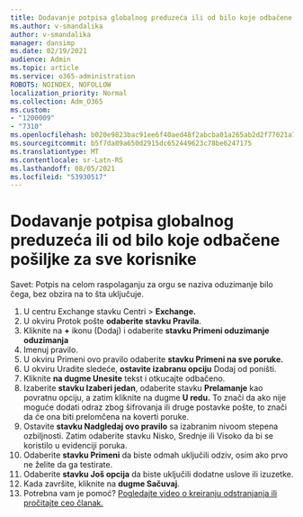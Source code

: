 ```yaml
---
title: Dodavanje potpisa globalnog preduzeća ili od bilo koje odbačene pošiljke za sve korisnike
ms.author: v-smandalika
author: v-smandalika
manager: dansimp
ms.date: 02/19/2021
audience: Admin
ms.topic: article
ms.service: o365-administration
ROBOTS: NOINDEX, NOFOLLOW
localization_priority: Normal
ms.collection: Adm_O365
ms.custom:
- "1200009"
- "7310"
ms.openlocfilehash: b020e9823bac91ee6f40aed48f2abcba01a265ab2d2f77021a745e69af5a5366
ms.sourcegitcommit: b5f7da89a650d2915dc652449623c78be6247175
ms.translationtype: MT
ms.contentlocale: sr-Latn-RS
ms.lasthandoff: 08/05/2021
ms.locfileid: "53930517"
---
```

# <a name="add-a-global-company-signature-or-disclaimer-for-all-users"></a>Dodavanje potpisa globalnog preduzeća ili od bilo koje odbačene pošiljke za sve korisnike

Savet: Potpis na celom raspolaganju za orgu se naziva oduzimanje bilo čega, bez obzira na to šta uključuje.

1. U centru Exchange stavku Centri  >  **Exchange.**
2. U okviru Protok pošte **odaberite stavku Pravila**.
3. Kliknite na **+** ikonu (Dodaj) i odaberite **stavku Primeni oduzimanje oduzimanja**
4. Imenuj pravilo.
5. U okviru Primeni ovo pravilo odaberite **stavku Primeni na sve poruke.**
6. U okviru Uradite sledeće, **ostavite izabranu opciju** Dodaj od poništi.
7. Kliknite **na dugme Unesite** tekst i otkucajte odbačeno.
8. Izaberite **stavku Izaberi jedan**, odaberite stavku **Prelamanje** kao povratnu opciju, a zatim kliknite na dugme **U redu.** To znači da ako nije moguće dodati odraz zbog šifrovanja ili druge postavke pošte, to znači da će ona biti prelomčena na koverti poruke.
9. Ostavite **stavku Nadgledaj ovo pravilo** sa izabranim nivoom stepena ozbiljnosti. Zatim odaberite stavku Nisko, Srednje ili Visoko da bi se koristilo u evidenciji poruka.
10. Odaberite **stavku Primeni** da biste odmah uključili odziv, osim ako prvo ne želite da ga testirate.
11. Odaberite **stavku Još opcija** da biste uključili dodatne uslove ili izuzetke.
12. Kada završite, kliknite na **dugme Sačuvaj**.
13. Potrebna vam je pomoć? [Pogledajte video o kreiranju odstranjanja ili pročitajte ceo članak.](https://support.office.com/article/2d75860f-c527-4352-a7f6-73eba54c0c72?wt.mc_id=Chat_GlobalSignature)